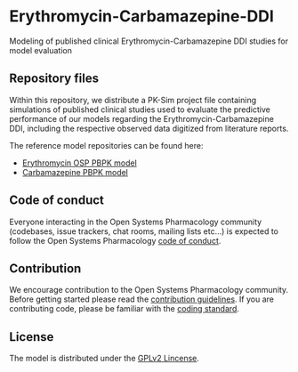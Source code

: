 # Erythromycin-Carbamazepine-DDI

Modeling of published clinical Erythromycin-Carbamazepine DDI studies for model evaluation

## Repository files

Within this repository, we distribute a PK-Sim project file containing simulations of published clinical studies used to evaluate the predictive performance of our models regarding the Erythromycin-Carbamazepine DDI, including the respective observed data digitized from literature reports. 

The reference model repositories can be found here:

- [Erythromycin OSP PBPK model](https://github.com/Open-Systems-Pharmacology/Erythromycin-Model)
- [Carbamazepine PBPK model](https://github.com/Open-Systems-Pharmacology/Carbamazepine-Model)

## Code of conduct

Everyone interacting in the Open Systems Pharmacology community (codebases, issue trackers, chat rooms, mailing lists etc...) is expected to follow the Open Systems Pharmacology [code of conduct](https://github.com/Open-Systems-Pharmacology/Suite/blob/master/CODE_OF_CONDUCT.md#contributor-covenant-code-of-conduct).

## Contribution

We encourage contribution to the Open Systems Pharmacology community. Before getting started please read the [contribution guidelines](https://github.com/Open-Systems-Pharmacology/Suite/blob/master/CONTRIBUTING.md#ways-to-contribute). If you are contributing code, please be familiar with the [coding standard](https://github.com/Open-Systems-Pharmacology/Suite/blob/master/CODING_STANDARDS.md#visual-studio-settings).

## License

The model is distributed under the [GPLv2 Lincense](https://github.com/Open-Systems-Pharmacology/Suite/blob/develop/LICENSE).
